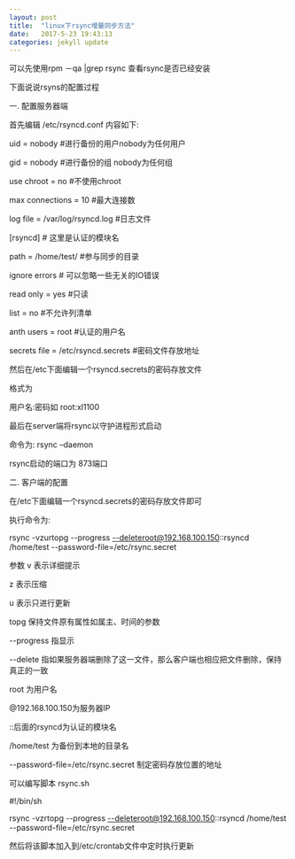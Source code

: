 ```yaml
---
layout: post
title:  "linux下rsync增量同步方法"
date:   2017-5-23 19:43:13 
categories: jekyll update
---
```


可以先使用rpm －qa |grep rsync 查看rsync是否已经安装

 

下面说说rsyns的配置过程

一. 配置服务器端

首先编辑 /etc/rsyncd.conf 内容如下:

uid = nobody #进行备份的用户nobody为任何用户

gid = nobody #进行备份的组 nobody为任何组

use chroot = no #不使用chroot

max connections = 10 #最大连接数

log file = /var/log/rsyncd.log #日志文件

 

[rsyncd] # 这里是认证的模块名

path = /home/test/ #参与同步的目录

ignore errors # 可以忽略一些无关的IO错误

read only = yes #只读

list = no #不允许列清单

anth users = root #认证的用户名

secrets file = /etc/rsyncd.secrets #密码文件存放地址

 

然后在/etc下面编辑一个rsyncd.secrets的密码存放文件

格式为

用户名:密码如 root:xl1100

 

最后在server端将rsync以守护进程形式启动

命令为: rsync –daemon

rsync启动的端口为 873端口

 

 

二. 客户端的配置

在/etc下面编辑一个rsyncd.secrets的密码存放文件即可

 

执行命令为:

rsync -vzurtopg --progress --deleteroot@192.168.100.150::rsyncd /home/test --password-file=/etc/rsync.secret

参数 v 表示详细提示

z 表示压缩

u 表示只进行更新

topg 保持文件原有属性如属主、时间的参数

--progress 指显示

--delete 指如果服务器端删除了这一文件，那么客户端也相应把文件删除，保持真正的一致

root 为用户名

@192.168.100.150为服务器IP

::后面的rsyncd为认证的模块名

/home/test 为备份到本地的目录名

--password-file=/etc/rsync.secret 制定密码存放位置的地址

 

 

可以编写脚本 rsync.sh

#!/bin/sh

rsync -vzrtopg --progress --deleteroot@192.168.100.150::rsyncd /home/test --password-file=/etc/rsync.secret

 

然后将该脚本加入到/etc/crontab文件中定时执行更新